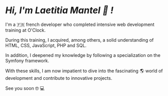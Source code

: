  # *Hi, I'm Laetitia Mantel :wave: !*

I'm a :fr: french developer who completed intensive web development training at O'Clock. 

During this training, I acquired, among others, a solid understanding of 
HTML, CSS, JavaScript, PHP and SQL. 

In addition, I deepened my knowledge by following a specialization on the Symfony framework. 

With these skills, I am now impatient to dive into the fascinating :earth_americas: world of development and contribute to innovative projects.

See you soon :nerd_face: :computer:

